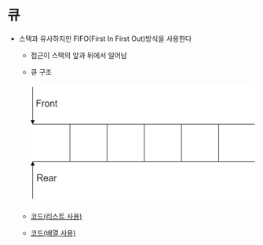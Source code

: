 # 큐
- 스택과 유사하지만 FIFO(First In First Out)방식을 사용한다
    - 접근이 스택의 앞과 뒤에서 일어남
    - 큐 구조
    
        ![queue.gif](queue.gif)
    - [ 코드(리스트 사용) ](queue_with_linked_list.cpp)
    - [ 코드(배열 사용) ](queue.c)